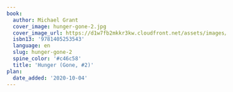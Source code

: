 ```yaml
---
book:
  author: Michael Grant
  cover_image: hunger-gone-2.jpg
  cover_image_url: https://d1w7fb2mkkr3kw.cloudfront.net/assets/images/book/lrg/9781/4052/9781405277051.jpg
  isbn13: '9781405253543'
  language: en
  slug: hunger-gone-2
  spine_color: '#c46c58'
  title: 'Hunger (Gone, #2)'
plan:
  date_added: '2020-10-04'
---
```

